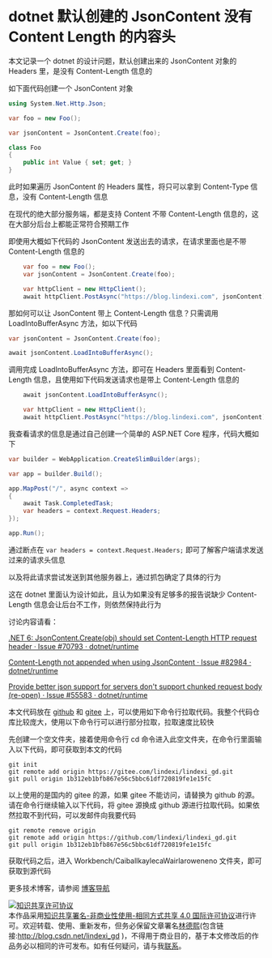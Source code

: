 
# dotnet 默认创建的 JsonContent 没有 Content Length 的内容头

本文记录一个 dotnet 的设计问题，默认创建出来的 JsonContent 对象的 Headers 里，是没有 Content-Length 信息的

<!--more-->


<!-- CreateTime:2024/08/24 07:07:25 -->

<!-- 发布 -->
<!-- 博客 -->

如下面代码创建一个 JsonContent 对象

```csharp
using System.Net.Http.Json;

var foo = new Foo();

var jsonContent = JsonContent.Create(foo);

class Foo
{
    public int Value { set; get; }
}
```

此时如果遍历 JsonContent 的 Headers 属性，将只可以拿到 Content-Type 信息，没有 Content-Length 信息

在现代的绝大部分服务端，都是支持 Content 不带 Content-Length 信息的，这在大部分后台上都能正常符合预期工作

即使用大概如下代码的 JsonContent 发送出去的请求，在请求里面也是不带 Content-Length 信息的

```csharp
    var foo = new Foo();
    var jsonContent = JsonContent.Create(foo);

    var httpClient = new HttpClient();
    await httpClient.PostAsync("https://blog.lindexi.com", jsonContent);
```

那如何可以让 JsonContent 带上 Content-Length 信息？只需调用 LoadIntoBufferAsync 方法，如以下代码

```csharp
var jsonContent = JsonContent.Create(foo);

await jsonContent.LoadIntoBufferAsync();
```

调用完成 LoadIntoBufferAsync 方法，即可在 Headers 里面看到 Content-Length 信息，且使用如下代码发送请求也是带上 Content-Length 信息的

```csharp
    await jsonContent.LoadIntoBufferAsync();

    var httpClient = new HttpClient();
    await httpClient.PostAsync("https://blog.lindexi.com", jsonContent);
```

我查看请求的信息是通过自己创建一个简单的 ASP.NET Core 程序，代码大概如下

```csharp
var builder = WebApplication.CreateSlimBuilder(args);

var app = builder.Build();

app.MapPost("/", async context =>
{
    await Task.CompletedTask;
    var headers = context.Request.Headers;
});

app.Run();
```

通过断点在 `var headers = context.Request.Headers;` 即可了解客户端请求发送过来的请求头信息

以及将此请求尝试发送到其他服务器上，通过抓包确定了具体的行为

这在 dotnet 里面认为设计如此，且认为如果没有足够多的报告说缺少 Content-Length 信息会让后台不工作，则依然保持此行为

讨论内容请看：

[.NET 6: JsonContent.Create(obj) should set Content-Length HTTP request header · Issue #70793 · dotnet/runtime](https://github.com/dotnet/runtime/issues/70793 )

[Content-Length not appended when using JsonContent · Issue #82984 · dotnet/runtime](https://github.com/dotnet/runtime/issues/82984 )

[Provide better json support for servers don't support chunked request body (re-open) · Issue #55583 · dotnet/runtime](https://github.com/dotnet/runtime/issues/55583 )

本文代码放在 [github](https://github.com/lindexi/lindexi_gd/tree/1b312eb1bfb867e56c5bbc61df720819fe1e15fc/Workbench/CaiballkaylecaWairlaroweneno) 和 [gitee](https://gitee.com/lindexi/lindexi_gd/tree/1b312eb1bfb867e56c5bbc61df720819fe1e15fc/Workbench/CaiballkaylecaWairlaroweneno) 上，可以使用如下命令行拉取代码。我整个代码仓库比较庞大，使用以下命令行可以进行部分拉取，拉取速度比较快

先创建一个空文件夹，接着使用命令行 cd 命令进入此空文件夹，在命令行里面输入以下代码，即可获取到本文的代码

```
git init
git remote add origin https://gitee.com/lindexi/lindexi_gd.git
git pull origin 1b312eb1bfb867e56c5bbc61df720819fe1e15fc
```

以上使用的是国内的 gitee 的源，如果 gitee 不能访问，请替换为 github 的源。请在命令行继续输入以下代码，将 gitee 源换成 github 源进行拉取代码。如果依然拉取不到代码，可以发邮件向我要代码

```
git remote remove origin
git remote add origin https://github.com/lindexi/lindexi_gd.git
git pull origin 1b312eb1bfb867e56c5bbc61df720819fe1e15fc
```

获取代码之后，进入 Workbench/CaiballkaylecaWairlaroweneno 文件夹，即可获取到源代码

更多技术博客，请参阅 [博客导航](https://blog.lindexi.com/post/%E5%8D%9A%E5%AE%A2%E5%AF%BC%E8%88%AA.html )




<a rel="license" href="http://creativecommons.org/licenses/by-nc-sa/4.0/"><img alt="知识共享许可协议" style="border-width:0" src="https://licensebuttons.net/l/by-nc-sa/4.0/88x31.png" /></a><br />本作品采用<a rel="license" href="http://creativecommons.org/licenses/by-nc-sa/4.0/">知识共享署名-非商业性使用-相同方式共享 4.0 国际许可协议</a>进行许可。欢迎转载、使用、重新发布，但务必保留文章署名[林德熙](http://blog.csdn.net/lindexi_gd)(包含链接:http://blog.csdn.net/lindexi_gd )，不得用于商业目的，基于本文修改后的作品务必以相同的许可发布。如有任何疑问，请与我[联系](mailto:lindexi_gd@163.com)。